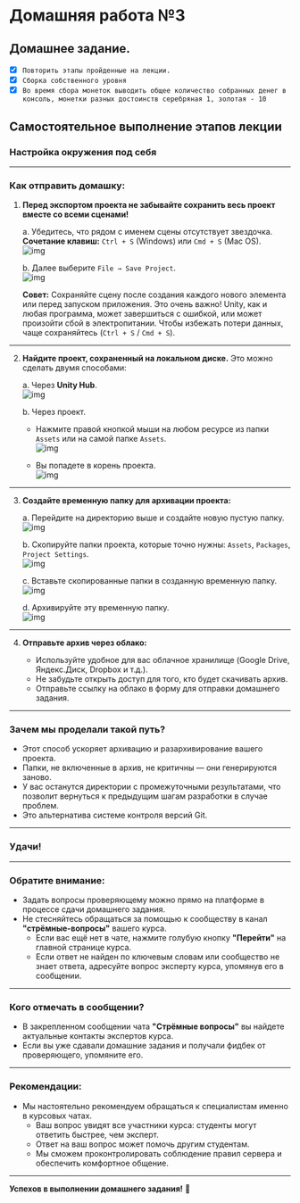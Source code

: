 # Домашняя работа №3
## Домашнее задание.

- [X] `Повторить этапы пройденные на лекции.`
- [X] `Сборка собственного уровня`
- [X] `Во время сбора монеток выводить общее количество собранных денег в консоль, монетки разных достоинств серебряная 1, золотая - 10`

## Самостоятельное выполнение этапов лекции

### Настройка окружения под себя

---

### Как отправить домашку:

1. **Перед экспортом проекта не забывайте сохранить весь проект вместе со всеми сценами!**

   a. Убедитесь, что рядом с именем сцены отсутствует звездочка.  
   **Сочетание клавиш:** `Ctrl + S` (Windows) или `Cmd + S` (Mac OS).  
   ![img](img/1.png)

   b. Далее выберите `File → Save Project`.  
   ![img](img/2.png)

   **Совет:** Сохраняйте сцену после создания каждого нового элемента или перед запуском приложения. Это очень важно! Unity, как и любая программа, может завершиться с ошибкой, или может произойти сбой в электропитании. Чтобы избежать потери данных, чаще сохраняйтесь (`Ctrl + S` / `Cmd + S`).

---

2. **Найдите проект, сохраненный на локальном диске.** Это можно сделать двумя способами:

   a. Через **Unity Hub**.  
   ![img](img/3.png)

   b. Через проект.
    - Нажмите правой кнопкой мыши на любом ресурсе из папки `Assets` или на самой папке `Assets`.  
      ![img](img/4.png)

    - Вы попадете в корень проекта.  
      ![img](img/5.png)

---

3. **Создайте временную папку для архивации проекта:**

   a. Перейдите на директорию выше и создайте новую пустую папку.  
   ![img](img/6.png)

   b. Скопируйте папки проекта, которые точно нужны: `Assets`, `Packages`, `Project Settings`.  
   ![img](img/7.png)

   c. Вставьте скопированные папки в созданную временную папку.  
   ![img](img/8.png)

   d. Архивируйте эту временную папку.  
   ![img](img/9.png)

---

4. **Отправьте архив через облако:**

    - Используйте удобное для вас облачное хранилище (Google Drive, Яндекс.Диск, Dropbox и т.д.).
    - Не забудьте открыть доступ для того, кто будет скачивать архив.
    - Отправьте ссылку на облако в форму для отправки домашнего задания.

---

### Зачем мы проделали такой путь?

- Этот способ ускоряет архивацию и разархивирование вашего проекта.
- Папки, не включенные в архив, не критичны — они генерируются заново.
- У вас останутся директории с промежуточными результатами, что позволит вернуться к предыдущим шагам разработки в случае проблем.
- Это альтернатива системе контроля версий Git.

---

### Удачи!

---

### Обратите внимание:

- Задать вопросы проверяющему можно прямо на платформе в процессе сдачи домашнего задания.
- Не стесняйтесь обращаться за помощью к сообществу в канал **"стрёмные-вопросы"** вашего курса.
    - Если вас ещё нет в чате, нажмите голубую кнопку **"Перейти"** на главной странице курса.
    - Если ответ не найден по ключевым словам или сообщество не знает ответа, адресуйте вопрос эксперту курса, упомянув его в сообщении.

---

### Кого отмечать в сообщении?

- В закрепленном сообщении чата **"Стрёмные вопросы"** вы найдете актуальные контакты экспертов курса.
- Если вы уже сдавали домашние задания и получали фидбек от проверяющего, упомяните его.

---

### Рекомендации:

- Мы настоятельно рекомендуем обращаться к специалистам именно в курсовых чатах.
    - Ваш вопрос увидят все участники курса: студенты могут ответить быстрее, чем эксперт.
    - Ответ на ваш вопрос может помочь другим студентам.
    - Мы сможем проконтролировать соблюдение правил сервера и обеспечить комфортное общение.

---

**Успехов в выполнении домашнего задания!** 🚀
